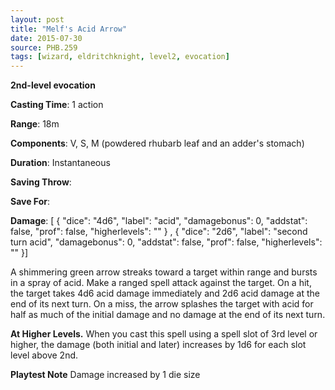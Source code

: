 ```yaml
---
layout: post
title: "Melf's Acid Arrow"
date: 2015-07-30
source: PHB.259
tags: [wizard, eldritchknight, level2, evocation]
---
```


**2nd-level evocation**

**Casting Time**: 1 action

**Range**: 18m

**Components**: V, S, M (powdered rhubarb leaf and an adder's stomach)

**Duration**: Instantaneous

**Saving Throw**:

**Save For**:

**Damage**: [ { "dice": "4d6", "label": "acid", "damagebonus": 0, "addstat": false, "prof": false, "higherlevels": "" } , { "dice": "2d6", "label": "second turn acid", "damagebonus": 0, "addstat": false, "prof": false, "higherlevels": "" }]

A shimmering green arrow streaks toward a target within range and bursts in a spray of acid. Make a ranged spell attack against the target. On a hit, the target takes 4d6 acid damage immediately and 2d6 acid damage at the end of its next turn. On a miss, the arrow splashes the target with acid for half as much of the initial damage and no damage at the end of its next turn.

**At Higher Levels.** When you cast this spell using a spell slot of 3rd level or higher, the damage (both initial and later) increases by 1d6 for each slot level above 2nd.

**Playtest Note** Damage increased by 1 die size